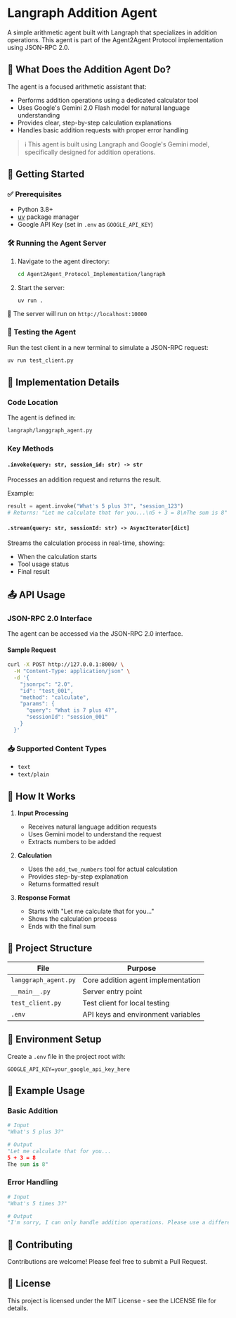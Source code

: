 #  Langraph Addition Agent

A simple arithmetic agent built with Langraph that specializes in addition operations. This agent is part of the Agent2Agent Protocol implementation using JSON-RPC 2.0.

## 🎯 What Does the Addition Agent Do?

The agent is a focused arithmetic assistant that:
- Performs addition operations using a dedicated calculator tool
- Uses Google's Gemini 2.0 Flash model for natural language understanding
- Provides clear, step-by-step calculation explanations
- Handles basic addition requests with proper error handling

> ℹ️ This agent is built using Langraph and Google's Gemini model, specifically designed for addition operations.

## 🚀 Getting Started

### ✅ Prerequisites
- Python 3.8+
- [uv](https://github.com/astral-sh/uv) package manager
- Google API Key (set in `.env` as `GOOGLE_API_KEY`)

### 🛠️ Running the Agent Server

1. Navigate to the agent directory:
   ```bash
   cd Agent2Agent_Protocol_Implementation/langraph
   ```

2. Start the server:
   ```bash
   uv run .
   ```

📡 The server will run on `http://localhost:10000`

### 🧪 Testing the Agent

Run the test client in a new terminal to simulate a JSON-RPC request:
```bash
uv run test_client.py
```

## 🔧 Implementation Details

### Code Location
The agent is defined in:
```bash
langraph/langgraph_agent.py
```

### Key Methods

#### `.invoke(query: str, session_id: str) -> str`
Processes an addition request and returns the result.

Example:
```python
result = agent.invoke("What's 5 plus 3?", "session_123")
# Returns: "Let me calculate that for you...\n5 + 3 = 8\nThe sum is 8"
```

#### `.stream(query: str, sessionId: str) -> AsyncIterator[dict]`
Streams the calculation process in real-time, showing:
- When the calculation starts
- Tool usage status
- Final result

## 📤 API Usage

### JSON-RPC 2.0 Interface

The agent can be accessed via the JSON-RPC 2.0 interface.

#### Sample Request
```bash
curl -X POST http://127.0.0.1:8000/ \
  -H "Content-Type: application/json" \
  -d '{
    "jsonrpc": "2.0",
    "id": "test_001",
    "method": "calculate",
    "params": {
      "query": "What is 7 plus 4?",
      "sessionId": "session_001"
    }
  }'
```

### 📥 Supported Content Types
- `text`
- `text/plain`

## 🧠 How It Works

1. **Input Processing**
   - Receives natural language addition requests
   - Uses Gemini model to understand the request
   - Extracts numbers to be added

2. **Calculation**
   - Uses the `add_two_numbers` tool for actual calculation
   - Provides step-by-step explanation
   - Returns formatted result

3. **Response Format**
   - Starts with "Let me calculate that for you..."
   - Shows the calculation process
   - Ends with the final sum

## 📁 Project Structure

| File | Purpose |
|------|---------|
| `langgraph_agent.py` | Core addition agent implementation |
| `__main__.py` | Server entry point |
| `test_client.py` | Test client for local testing |
| `.env` | API keys and environment variables |

## 🔐 Environment Setup

Create a `.env` file in the project root with:
```env
GOOGLE_API_KEY=your_google_api_key_here
```

## 📝 Example Usage

### Basic Addition
```python
# Input
"What's 5 plus 3?"

# Output
"Let me calculate that for you...
5 + 3 = 8
The sum is 8"
```

### Error Handling
```python
# Input
"What's 5 times 3?"

# Output
"I'm sorry, I can only handle addition operations. Please use a different tool for multiplication."
```

## 🤝 Contributing

Contributions are welcome! Please feel free to submit a Pull Request.

## 📄 License

This project is licensed under the MIT License - see the LICENSE file for details.
